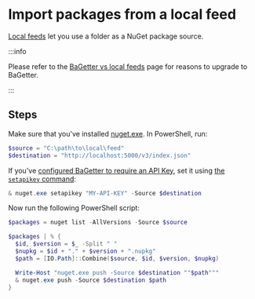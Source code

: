 # Import packages from a local feed

[Local feeds](https://docs.microsoft.com/en-us/nuget/hosting-packages/local-feeds) let you use a folder as a NuGet package source.

:::info

Please refer to the [BaGetter vs local feeds](../vs/local-feeds.md) page for reasons to upgrade to BaGetter.

:::

## Steps

Make sure that you've installed [nuget.exe](https://www.nuget.org/downloads). In PowerShell, run:

```powershell
$source = "C:\path\to\local\feed"
$destination = "http://localhost:5000/v3/index.json"
```

If you've [configured BaGetter to require an API Key](https://bagetter.com/docs/configuration/#requiring-an-api-key), set it using [the `setapikey` command](https://docs.microsoft.com/en-us/nuget/reference/cli-reference/cli-ref-setapikey):

```powershell
& nuget.exe setapikey "MY-API-KEY" -Source $destination
```

Now run the following PowerShell script:

```powershell
$packages = nuget list -AllVersions -Source $source

$packages | % {
  $id, $version = $_ -Split " "
  $nupkg = $id + "." + $version + ".nupkg"
  $path = [IO.Path]::Combine($source, $id, $version, $nupkg)

  Write-Host "nuget.exe push -Source $destination ""$path"""
  & nuget.exe push -Source $destination $path
}
```

